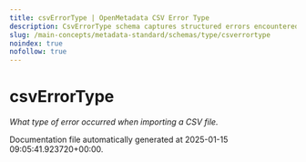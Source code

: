 ```yaml
---
title: csvErrorType | OpenMetadata CSV Error Type
description: CsvErrorType schema captures structured errors encountered during CSV imports.
slug: /main-concepts/metadata-standard/schemas/type/csverrortype
noindex: true
nofollow: true
---
```


# csvErrorType

*What type of error occurred when importing a CSV file.*



Documentation file automatically generated at 2025-01-15 09:05:41.923720+00:00.
